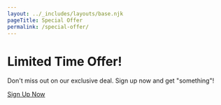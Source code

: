```yaml
---
layout: ../_includes/layouts/base.njk
pageTitle: Special Offer
permalink: /special-offer/
---
```

# Limited Time Offer!

Don't miss out on our exclusive deal. Sign up now and get "something"!

<a href="/newsletter/" class="cta-button">Sign Up Now</a>
